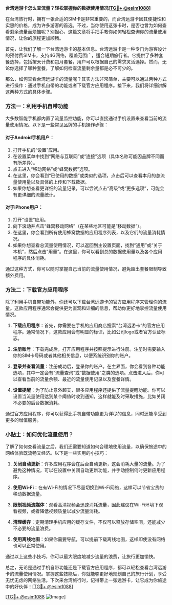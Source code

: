 **台湾远游卡怎么查流量？轻松掌握你的数据使用情况[[TG💪+ @esim1088](https://t.me/s/esim1088)]**

在台湾旅行时，拥有一张合适的SIM卡是非常重要的，而台湾远游卡因其便捷性和实惠的价格，成为许多游客的首选。不过，当你使用这张卡时，是否也曾为如何查看剩余流量而烦恼呢？别担心，这篇文章将手把手教你如何轻松查询你的流量使用情况，让你的旅程更加顺畅。

首先，让我们了解一下台湾远游卡的基本信息。台湾远游卡是一种专门为游客设计的预付费SIM卡，支持4G网络，覆盖范围广，适合短期旅行者。它提供了多种套餐选择，包括按天计费和包月套餐，用户可以根据自己的需求灵活选择。然而，无论你选择了哪种套餐，了解如何检查流量剩余量都是必不可少的。

那么，如何查看台湾远游卡的流量呢？其实方法非常简单，主要可以通过两种方式进行操作：通过手机自带的功能或者下载官方应用程序。接下来，我们将详细讲解这两种方式的具体步骤。

### 方法一：利用手机自带功能

大多数智能手机都内置了流量监控功能，你可以直接通过手机设置来查看当前的流量使用情况。以下是一些常见品牌的手机操作步骤：

#### 对于Android手机用户：
1. 打开手机的“设置”应用。
2. 在设置菜单中找到“网络与互联网”或“连接”选项（具体名称可能因品牌不同而有所差异）。
3. 点击进入“移动网络”或“蜂窝数据”选项。
4. 在这里，你会看到“已使用的数据”或类似的选项，点击后可以查看本月的总流量使用量以及具体的上传和下载数据。
5. 如果你想查看更详细的流量记录，可以尝试点击“高级”或“更多选项”，可能会有更详细的流量统计。

#### 对于iPhone用户：
1. 打开“设置”应用。
2. 向下滚动并点击“蜂窝移动网络”（在某些地区可能是“移动数据”）。
3. 在这里，你会看到所有使用蜂窝数据的应用程序列表，以及它们的流量消耗情况。
4. 如果你想查看总流量使用情况，可以返回到主设置页面，找到“通用”或“关于本机”，然后点击“用量”。在这里，你可以看到总的数据使用量以及各个应用程序的具体消耗。

通过这种方式，你可以随时掌握自己当前的流量使用情况，避免超出套餐限制导致额外费用。

### 方法二：下载官方应用程序

除了利用手机自带功能外，你还可以下载台湾远游卡的官方应用程序来管理你的流量。这款应用程序通常会提供更为直观和详细的信息，帮助你更好地掌控流量使用情况。

1. **下载应用程序**：首先，你需要在手机的应用商店搜索“台湾远游卡”的官方应用程序。通常情况下，这款应用会有明显的标识，比如公司logo或者官方认证标志。
   
2. **注册账号**：下载完成后，打开应用程序并按照提示进行注册。注册时需要输入你的SIM卡号码或者其他相关信息，以便系统识别你的账户。

3. **登录并查看流量**：注册成功后，登录你的账户。在主界面，你会看到各种功能选项，其中一定会有“流量查询”或“数据使用”之类的选项。点击进入后，你可以查看当前的流量余额、最近的流量使用记录以及套餐详情。

4. **设置提醒**：为了防止意外超支，很多应用程序还提供了流量提醒功能。你可以设置当流量使用达到某个阈值时收到通知，这样就能及时采取措施，比如关闭不必要的后台数据消耗。

通过官方应用程序，你可以获得比手机自带功能更为详尽的信息，同时还能享受到更多的增值服务。

### 小贴士：如何优化流量使用？

了解了如何查看流量之后，我们还需要知道如何合理地使用流量，以确保旅途中的网络体验既流畅又经济。以下是一些实用的小技巧：

1. **关闭自动更新**：许多应用程序会在后台自动更新，这会消耗大量的流量。为了避免这种情况，可以在设置中关闭自动更新功能，并手动控制何时更新应用程序。

2. **使用Wi-Fi**：在有Wi-Fi的情况下尽量切换到Wi-Fi网络，这样可以节省宝贵的移动数据流量。

3. **限制视频流媒体**：观看高清视频会迅速消耗流量，因此建议在Wi-Fi环境下观看视频，或者降低视频质量以减少流量消耗。

4. **清理缓存**：定期清理手机应用的缓存文件，不仅可以释放存储空间，还能减少不必要的流量浪费。

5. **使用离线地图**：如果你需要导航，可以提前下载离线地图，这样即使没有网络也可以正常使用。

通过以上这些小技巧，你可以最大限度地减少流量的浪费，让旅行更加愉快。

总之，无论是通过手机自带功能还是下载官方应用程序，都可以轻松查看台湾远游卡的流量使用情况。掌握这些技能后，你就能够更好地规划自己的旅行计划，享受无忧无虑的网络生活。下次来台湾旅行时，记得带上一张远游卡，让它成为你旅途中的好伙伴！[[TG💪+ @esim1088](https://t.me/s/esim1088)] 

[[TG💪+ @esim1088](https://t.me/s/esim1088) ![Image](https://i.postimg.cc/4NQfJmqS/Snipaste-2025-05-13-00-14-12.png)]